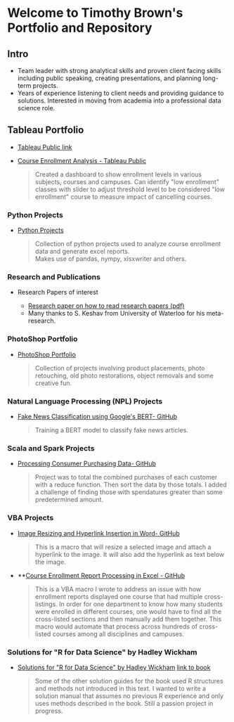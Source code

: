 # Welcome to Timothy Brown's Portfolio and Repository

## Intro<br>
* Team leader with strong analytical skills and proven client facing skills including public speaking, creating presentations, and planning long-term projects.
* Years of experience listening to client needs and providing guidance to solutions. Interested in moving from academia into a professional data science role.

## Tableau Portfolio <br>
* [Tableau Public link](https://public.tableau.com/profile/timothy.brown2096#!/) <br>

* [Course Enrollment Analysis - Tableau Public](https://public.tableau.com/profile/timothy.brown2096#!/vizhome/AlpharettaProject/Story1) <br>
  > Created a dashboard to show enrollment levels in various subjects, courses and campuses.  Can identify "low enrollment" classes with slider to adjust threshold level to be considered "low enrollment" course to measure impact of cancelling courses.


### Python Projects <br>

* [Python Projects](https://brownt47.github.io/Python_Projects/)<br>
  > Collection of python projects used to analyze course enrollment data and generate excel reports.  
  > Makes use of pandas, nympy, xlsxwriter and others.

### Research and Publications <br>
* Research Papers of interest

  * [Research paper on how to read research papers (pdf)](https://web.stanford.edu/class/ee384m/Handouts/HowtoReadPaper.pdf) <br>
  *    Many thanks to S. Keshav from University of Waterloo for his meta-research.

### PhotoShop Portfolio <br>
* [PhotoShop Portfolio](https://brownt47.github.io/Photoshop/) <br>
  > Collection of projects involving product placements, photo retouching, old photo restorations, object removals and some creative fun.

### Natural Language Processing (NPL) Projects <br>
* [Fake News Classification using Google's BERT- GitHub](https://github.com/brownt47/NLP_Projects/blob/main/BERT%20NLP%20Classification.md)
  > Training a BERT model to classify fake news articles.  

### Scala and Spark Projects <br>
* [Processing Consumer Purchasing Data- GitHub](https://github.com/brownt47/Scala/blob/main/CustomerPurchasing.md)
  > Project was to total the combined purchases of each customer with a reduce function. Then sort the data by those totals. I added a challenge of finding those with spendatures greater than some predetermined amount.

### VBA Projects <br>
* [Image Resizing and Hyperlink Insertion  in Word- GitHub](https://github.com/brownt47/VBA-Projects/blob/main/ResizeImage.md)
  > This is a macro that will resize a selected image and attach a hyperlink to the image. It will also add the hyperlink as text below the image.

* **[Course Enrollment Report Processing in Excel - GitHub](https://github.com/brownt47/VBA-Projects/blob/main/CrossListedCourses.md) <br>
  > This is a VBA macro I wrote to address an issue with how enrollment reports displayed one course that had multiple cross-listings.  In order for one department to know how many students were enrolled in different courses, one would have to find all the cross-listed sections and then manually add them together.  This macro would automate that process across hundreds of cross-listed courses among all disciplines and campuses.

### Solutions for "R for Data Science" by Hadley Wickham<br>
* [Solutions for "R for Data Science" by Hadley Wickham](https://brownt47.github.io/R-For-Data-Science-Solutions) [link to book](https://r4ds.had.co.nz/) <br>
  > Some of the other solution guides for the book used R structures and methods not introduced in this text.  I wanted to write a solution manual that assumes no previous R experience and only uses methods described in the book.  Still a passion project in progress.

